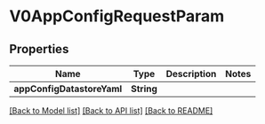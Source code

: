 # V0AppConfigRequestParam

## Properties
Name | Type | Description | Notes
------------ | ------------- | ------------- | -------------
**appConfigDatastoreYaml** | **String** |  | 

[[Back to Model list]](../README.md#documentation-for-models) [[Back to API list]](../README.md#documentation-for-api-endpoints) [[Back to README]](../README.md)


